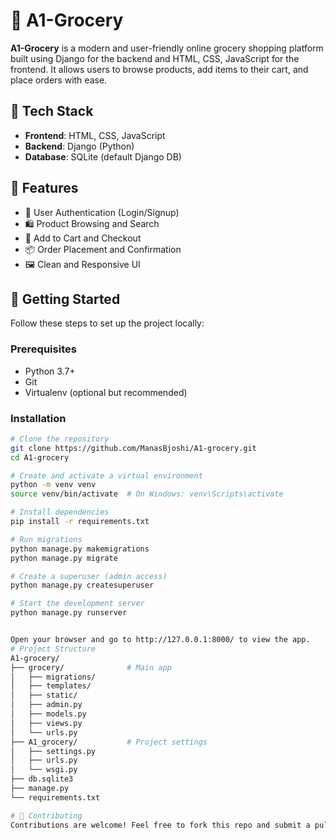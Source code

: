 # 🛒 A1-Grocery

**A1-Grocery** is a modern and user-friendly online grocery shopping platform built using Django for the backend and HTML, CSS, JavaScript for the frontend. It allows users to browse products, add items to their cart, and place orders with ease.

## 🔧 Tech Stack

- **Frontend**: HTML, CSS, JavaScript  
- **Backend**: Django (Python)
- **Database**: SQLite (default Django DB)

## 🌟 Features

- 🔐 User Authentication (Login/Signup)
- 🛍️ Product Browsing and Search
- 🛒 Add to Cart and Checkout
- 📦 Order Placement and Confirmation
- 🖼️ Clean and Responsive UI

## 🚀 Getting Started

Follow these steps to set up the project locally:

### Prerequisites

- Python 3.7+
- Git
- Virtualenv (optional but recommended)

### Installation

```bash
# Clone the repository
git clone https://github.com/ManasBjoshi/A1-grocery.git
cd A1-grocery

# Create and activate a virtual environment
python -m venv venv
source venv/bin/activate  # On Windows: venv\Scripts\activate

# Install dependencies
pip install -r requirements.txt

# Run migrations
python manage.py makemigrations
python manage.py migrate

# Create a superuser (admin access)
python manage.py createsuperuser

# Start the development server
python manage.py runserver


Open your browser and go to http://127.0.0.1:8000/ to view the app.
# Project Structure
A1-grocery/
├── grocery/              # Main app
│   ├── migrations/
│   ├── templates/
│   ├── static/
│   ├── admin.py
│   ├── models.py
│   ├── views.py
│   └── urls.py
├── A1_grocery/           # Project settings
│   ├── settings.py
│   ├── urls.py
│   └── wsgi.py
├── db.sqlite3
├── manage.py
└── requirements.txt

# 🙌 Contributing
Contributions are welcome! Feel free to fork this repo and submit a pull request.
